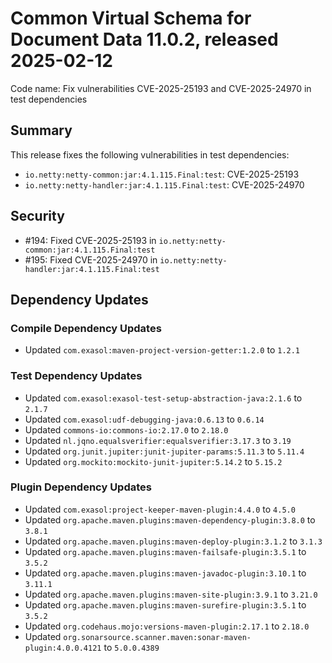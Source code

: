 # Common Virtual Schema for Document Data 11.0.2, released 2025-02-12

Code name: Fix vulnerabilities CVE-2025-25193 and CVE-2025-24970 in test dependencies

## Summary

This release fixes the following vulnerabilities in test dependencies:

* `io.netty:netty-common:jar:4.1.115.Final:test`: CVE-2025-25193
* `io.netty:netty-handler:jar:4.1.115.Final:test`: CVE-2025-24970

## Security

* #194: Fixed CVE-2025-25193 in `io.netty:netty-common:jar:4.1.115.Final:test`
* #195: Fixed CVE-2025-24970 in `io.netty:netty-handler:jar:4.1.115.Final:test`

## Dependency Updates

### Compile Dependency Updates

* Updated `com.exasol:maven-project-version-getter:1.2.0` to `1.2.1`

### Test Dependency Updates

* Updated `com.exasol:exasol-test-setup-abstraction-java:2.1.6` to `2.1.7`
* Updated `com.exasol:udf-debugging-java:0.6.13` to `0.6.14`
* Updated `commons-io:commons-io:2.17.0` to `2.18.0`
* Updated `nl.jqno.equalsverifier:equalsverifier:3.17.3` to `3.19`
* Updated `org.junit.jupiter:junit-jupiter-params:5.11.3` to `5.11.4`
* Updated `org.mockito:mockito-junit-jupiter:5.14.2` to `5.15.2`

### Plugin Dependency Updates

* Updated `com.exasol:project-keeper-maven-plugin:4.4.0` to `4.5.0`
* Updated `org.apache.maven.plugins:maven-dependency-plugin:3.8.0` to `3.8.1`
* Updated `org.apache.maven.plugins:maven-deploy-plugin:3.1.2` to `3.1.3`
* Updated `org.apache.maven.plugins:maven-failsafe-plugin:3.5.1` to `3.5.2`
* Updated `org.apache.maven.plugins:maven-javadoc-plugin:3.10.1` to `3.11.1`
* Updated `org.apache.maven.plugins:maven-site-plugin:3.9.1` to `3.21.0`
* Updated `org.apache.maven.plugins:maven-surefire-plugin:3.5.1` to `3.5.2`
* Updated `org.codehaus.mojo:versions-maven-plugin:2.17.1` to `2.18.0`
* Updated `org.sonarsource.scanner.maven:sonar-maven-plugin:4.0.0.4121` to `5.0.0.4389`
